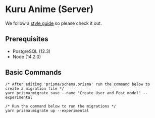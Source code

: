# Kuru Anime (Server)

We follow a [style guide](https://github.com/airbnb/javascript) so please check it out.

## Prerequisites
- PostgreSQL (12.3)
- Node (14.2.0)

## Basic Commands

```
/* After editing 'prisma/schema.prisma' run the command below to create a migration file */
yarn prisma:migrate save --name "Create User and Post model" --experimental
```

```
/* Run the command below to run the migrations */
yarn prisma:migrate up --experimental
```
